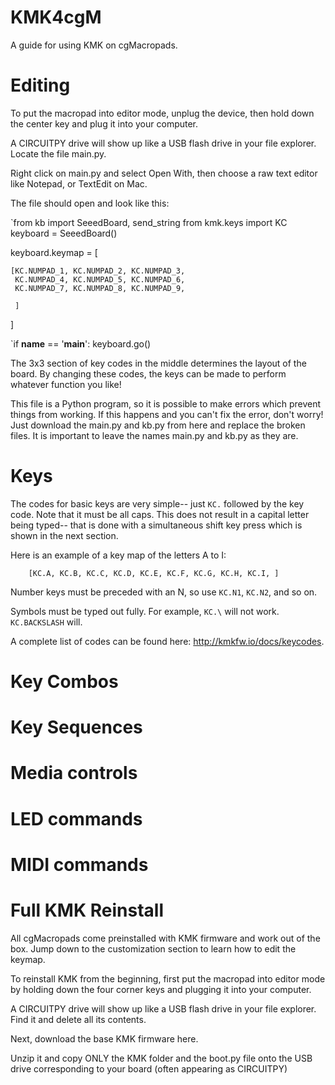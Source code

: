 # KMK4cgM
A guide for using KMK on cgMacropads.


# Editing

To put the macropad into editor mode, unplug the device, then hold down the center key and plug it into your computer.

A CIRCUITPY drive will show up like a USB flash drive in your file explorer. Locate the file main.py.

Right click on main.py and select Open With, then choose a raw text editor like Notepad, or TextEdit on Mac.

The file should open and look like this:


`from kb import SeeedBoard, send_string
from kmk.keys import KC
keyboard = SeeedBoard()

keyboard.keymap = [

    [KC.NUMPAD_1, KC.NUMPAD_2, KC.NUMPAD_3,
     KC.NUMPAD_4, KC.NUMPAD_5, KC.NUMPAD_6,
     KC.NUMPAD_7, KC.NUMPAD_8, KC.NUMPAD_9,
     
     ]
]

`if __name__ == '__main__': keyboard.go()


The 3x3 section of key codes in the middle determines the layout of the board. By changing these codes, the keys can be made to perform whatever function you like!

This file is a Python program, so it is possible to make errors which prevent things from working. If this happens and you can't fix the error, don't worry! Just download the main.py and kb.py from here and replace the broken files. It is important to leave the names main.py and kb.py as they are.

# Keys

The codes for basic keys are very simple-- just `KC.` followed by the key code. Note that it must be all caps. This does not result in a capital letter being typed-- that is done with a simultaneous shift key press which is shown in the next section.

Here is an example of a key map of the letters A to I:


`    [KC.A, KC.B, KC.C,
     KC.D, KC.E, KC.F,
     KC.G, KC.H, KC.I,
     ]`


Number keys must be preceded with an N, so use `KC.N1`, `KC.N2`, and so on.

Symbols must be typed out fully. For example, `KC.\` will not work. `KC.BACKSLASH` will.

A complete list of codes can be found here: http://kmkfw.io/docs/keycodes.

# Key Combos

# Key Sequences

# Media controls

# LED commands

# MIDI commands

# Full KMK Reinstall
All cgMacropads come preinstalled with KMK firmware and work out of the box. Jump down to the customization section to learn how to edit the keymap. 

To reinstall KMK from the beginning, first put the macropad into editor mode by holding down the four corner keys and plugging it into your computer.

A CIRCUITPY drive will show up like a USB flash drive in your file explorer. Find it and delete all its contents.

Next, download the base KMK firmware here.

Unzip it and copy ONLY the KMK folder and the boot.py file onto the USB drive corresponding to your board (often appearing as CIRCUITPY)

